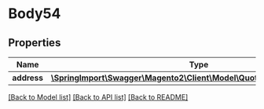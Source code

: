 # Body54

## Properties
Name | Type | Description | Notes
------------ | ------------- | ------------- | -------------
**address** | [**\SpringImport\Swagger\Magento2\Client\Model\QuoteDataAddressInterface**](QuoteDataAddressInterface.md) |  | 

[[Back to Model list]](../README.md#documentation-for-models) [[Back to API list]](../README.md#documentation-for-api-endpoints) [[Back to README]](../README.md)


